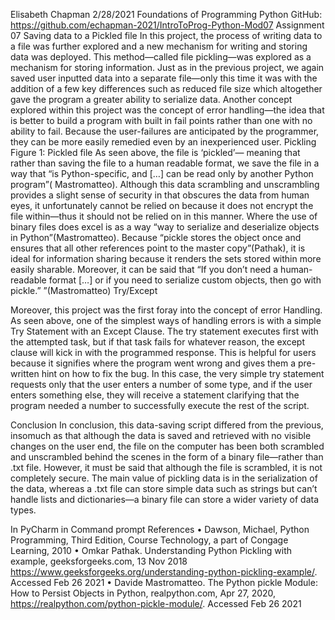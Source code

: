 Elisabeth Chapman
2/28/2021
Foundations of Programming Python
GitHub: https://github.com/echapman-2021/IntroToProg-Python-Mod07
Assignment 07
Saving data to a Pickled file
In this project, the process of writing data to a file was further explored and a new mechanism for writing and storing data was deployed. This method—called file pickling—was explored as a mechanism for storing information. Just as in the previous project, we again saved user inputted data into a separate file—only this time it was with the addition of a few key differences such as reduced file size which altogether gave the program a greater ability to serialize data. Another concept explored within this project was the concept of error handling—the idea that is better to build a program with built in fail points rather than one with no ability to fail. Because the user-failures are anticipated by the programmer, they can be more easily remedied even by an inexperienced user.
Pickling
 Figure 1: Pickled file
As seen above, the file is ‘pickled’— meaning that rather than saving the file to a human readable format, we save the file in a way that “is Python-specific, and […] can be read only by another Python program”( Mastromatteo). Although this data scrambling and unscrambling provides a slight sense  of security in that obscures the data from human eyes, it unfortunately cannot be relied on because it does not encrypt the file within—thus it should not be relied on in this manner. Where the use of binary files does excel is as a way “way to serialize and deserialize objects in Python”(Mastromatteo). Because “pickle stores the object once and ensures that all other references point to the master copy”(Pathak), it is ideal for information sharing because it renders the sets stored within more easily sharable. Moreover, it can be said that  “If you don’t need a human-readable format […] or if you need to serialize custom objects, then go with pickle.” ”(Mastromatteo)
Try/Except
 
Moreover, this project was the first foray into the concept of error Handling. As seen above, one of the simplest ways of handling errors is with a simple Try Statement with an Except Clause. The try statement executes first with the attempted task, but if that task fails for whatever reason, the except clause will kick in with the programmed response. This is helpful for users because it signifies where the program went wrong and gives them a pre-written hint on how to fix the bug. In this case, the very simple try statement requests only that the user enters a number of some type, and if the user enters something else, they will receive a statement clarifying that the program needed a number to successfully execute the rest of the script. 


Conclusion
In conclusion, this data-saving script differed from the previous, insomuch as that although the data is saved and retrieved with no visible changes on the user end, the file on the computer has been both scrambled and unscrambled behind the scenes in the form of a binary file—rather than .txt file. However, it must be said that although the file is scrambled, it is not completely secure. The main value of pickling data is in the serialization of the data, whereas a .txt file can store simple data such as strings but can’t handle lists and dictionaries—a binary file can store a wider variety of data types. 

  In PyCharm
  in Command prompt
References
•	Dawson, Michael, Python Programming, Third Edition, Course Technology, a part of Congage Learning, 2010
•	Omkar Pathak. Understanding Python Pickling with example, geeksforgeeks.com, 13 Nov 2018 https://www.geeksforgeeks.org/understanding-python-pickling-example/. Accessed Feb 26 2021
•	Davide Mastromatteo. The Python pickle Module: How to Persist Objects in Python, realpython.com, Apr 27, 2020,  https://realpython.com/python-pickle-module/. Accessed Feb 26 2021


